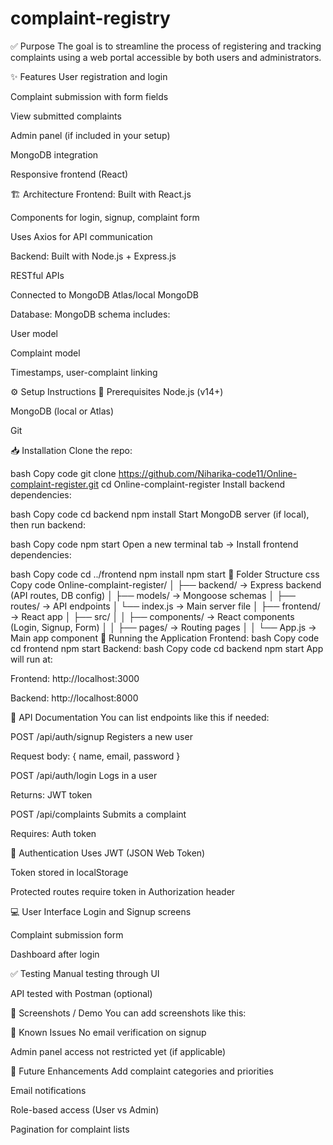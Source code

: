 # complaint-registry
✅ Purpose
The goal is to streamline the process of registering and tracking complaints using a web portal accessible by both users and administrators.

✨ Features
User registration and login

Complaint submission with form fields

View submitted complaints

Admin panel (if included in your setup)

MongoDB integration

Responsive frontend (React)

🏗️ Architecture
Frontend:
Built with React.js

Components for login, signup, complaint form

Uses Axios for API communication

Backend:
Built with Node.js + Express.js

RESTful APIs

Connected to MongoDB Atlas/local MongoDB

Database:
MongoDB schema includes:

User model

Complaint model

Timestamps, user-complaint linking

⚙️ Setup Instructions
🔧 Prerequisites
Node.js (v14+)

MongoDB (local or Atlas)

Git

📥 Installation
Clone the repo:

bash
Copy code
git clone https://github.com/Niharika-code11/Online-complaint-register.git
cd Online-complaint-register
Install backend dependencies:

bash
Copy code
cd backend
npm install
Start MongoDB server (if local), then run backend:

bash
Copy code
npm start
Open a new terminal tab → Install frontend dependencies:

bash
Copy code
cd ../frontend
npm install
npm start
📁 Folder Structure
css
Copy code
Online-complaint-register/
│
├── backend/           → Express backend (API routes, DB config)
│   ├── models/        → Mongoose schemas
│   ├── routes/        → API endpoints
│   └── index.js       → Main server file
│
├── frontend/          → React app
│   ├── src/
│   │   ├── components/ → React components (Login, Signup, Form)
│   │   ├── pages/      → Routing pages
│   │   └── App.js      → Main app component
🚀 Running the Application
Frontend:
bash
Copy code
cd frontend
npm start
Backend:
bash
Copy code
cd backend
npm start
App will run at:

Frontend: http://localhost:3000

Backend: http://localhost:8000

🔗 API Documentation
You can list endpoints like this if needed:

POST /api/auth/signup
Registers a new user

Request body: { name, email, password }

POST /api/auth/login
Logs in a user

Returns: JWT token

POST /api/complaints
Submits a complaint

Requires: Auth token

🔐 Authentication
Uses JWT (JSON Web Token)

Token stored in localStorage

Protected routes require token in Authorization header

💻 User Interface
Login and Signup screens

Complaint submission form

Dashboard after login

✅ Testing
Manual testing through UI

API tested with Postman (optional)

📸 Screenshots / Demo
You can add screenshots like this:

🐛 Known Issues
No email verification on signup

Admin panel access not restricted yet (if applicable)

🔮 Future Enhancements
Add complaint categories and priorities

Email notifications

Role-based access (User vs Admin)

Pagination for complaint lists
